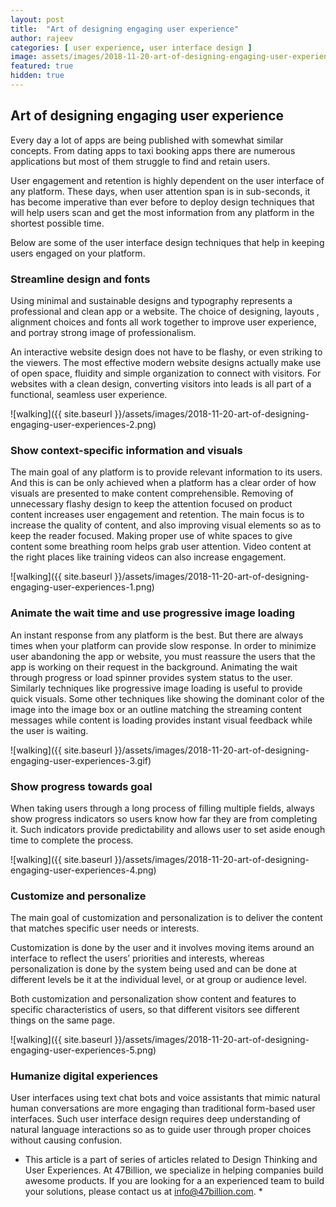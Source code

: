 ```yaml
---
layout: post
title:  "Art of designing engaging user experience"
author: rajeev
categories: [ user experience, user interface design ]
image: assets/images/2018-11-20-art-of-designing-engaging-user-experiences-1.png
featured: true
hidden: true
---
```

## Art of designing engaging user experience
Every day a lot of apps are being published with somewhat similar concepts. From dating apps to taxi booking apps there are numerous applications but most of them struggle to find and retain users.

User engagement and retention is highly dependent on the user interface of any platform. These days, when user attention span is in sub-seconds, it has become imperative than ever before to deploy design techniques that will help users scan and get the most information from any platform in the shortest possible time.

Below are some of the user interface design techniques that help in keeping users engaged on your platform.

### Streamline design and fonts
Using minimal and sustainable designs and typography represents a professional and clean app or a website. The choice of designing, layouts , alignment choices and fonts all work together to improve user experience, and portray strong image of professionalism.

An interactive website design does not have to be flashy, or even striking to the viewers. The most effective modern website designs actually make use of open space, fluidity and simple organization to connect with visitors. For websites with a clean design, converting visitors into leads is all part of a functional, seamless user experience.

![walking]({{ site.baseurl }}/assets/images/2018-11-20-art-of-designing-engaging-user-experiences-2.png)

### Show context-specific information and visuals
The main goal of any platform is to provide relevant information to its users. And this is can be only achieved when a platform has a clear order of how visuals are presented to make content comprehensible. Removing of unnecessary flashy design to keep the attention focused on product content increases user engagement and retention. The main focus is to increase the quality of content, and also improving visual elements so as to keep the reader focused. Making proper use of white spaces to give content some breathing room helps grab user attention. Video content at the right places like training videos can also increase engagement.

![walking]({{ site.baseurl }}/assets/images/2018-11-20-art-of-designing-engaging-user-experiences-1.png)

### Animate the wait time and use progressive image loading
An instant response from any platform is the best. But there are always times when your platform can provide slow response. In order to minimize user abandoning the app or website, you must reassure the users that the app is working on their request in the background. Animating the wait through progress or load spinner provides system status to the user. Similarly techniques like progressive image loading is useful to provide quick visuals. Some other techniques like showing the dominant color of the image into the image box or an outline matching the streaming content messages while content is loading provides instant visual feedback while the user is waiting.

![walking]({{ site.baseurl }}/assets/images/2018-11-20-art-of-designing-engaging-user-experiences-3.gif)

### Show progress towards goal
When taking users through a long process of filling multiple fields, always show progress indicators so users know how far they are from completing it. Such indicators provide predictability and allows user to set aside enough time to complete the process.

![walking]({{ site.baseurl }}/assets/images/2018-11-20-art-of-designing-engaging-user-experiences-4.png)

### Customize and personalize
The main goal of customization and personalization is to deliver the content that matches specific user needs or interests.

Customization is done by the user and it involves moving items around an interface to reflect the users’ priorities and interests, whereas personalization is done by the system being used and can be done at different levels be it at the individual level, or at group or audience level.

Both customization and personalization show content and features to specific characteristics of users, so that different visitors see different things on the same page.

![walking]({{ site.baseurl }}/assets/images/2018-11-20-art-of-designing-engaging-user-experiences-5.png)

### Humanize digital experiences
User interfaces using text chat bots and voice assistants that mimic natural human conversations are more engaging than traditional form-based user interfaces. Such user interface design requires deep understanding of natural language interactions so as to guide user through proper choices without causing confusion.

* This article is a part of series of articles related to Design Thinking and User Experiences. At 47Billion, we specialize in helping companies build awesome products. If you are looking for a an experienced team to build your solutions, please contact us at info@47billion.com. *
